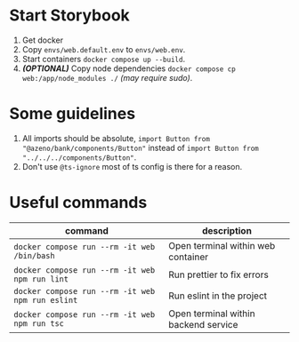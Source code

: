 # Start Storybook

1. Get docker
2. Copy `envs/web.default.env` to `envs/web.env`.
3. Start containers `docker compose up --build`.
4. **_(OPTIONAL)_** Copy node dependencies `docker compose cp web:/app/node_modules ./` _(may require sudo)_.

# Some guidelines

1. All imports should be absolute, `import Button from "@azeno/bank/components/Button"` instead
   of `import Button from "../../../components/Button"`.
2. Don't use `@ts-ignore` most of ts config is there for a reason.

# Useful commands

| command                                          | description                          |
|--------------------------------------------------|--------------------------------------|
| `docker compose run --rm -it web /bin/bash`      | Open terminal within web container   |
| `docker compose run --rm -it web npm run lint`   | Run prettier to fix errors           |
| `docker compose run --rm -it web npm run eslint` | Run eslint in the project            |
| `docker compose run --rm -it web npm run tsc`    | Open terminal within backend service |
